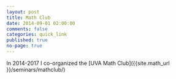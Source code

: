 ```yaml
---
layout: post
title: Math Club
date: 2014-09-01 02:00:00
comments: false
categories: quick_link
published: true
no-page: true
---
```


In 2014-2017 I co-organized the [UVA Math Club]({{site.math_url }}/seminars/mathclub/)
